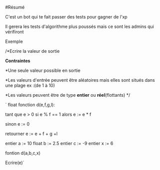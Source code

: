 #Résumé
  
  C'est un bot qui te fait passer des  tests pour gagner de l'xp
  
  Il gerera les tests d'algorithme plus poussés mais ce sont les admins qui vérifiront

Exemple

  
  /*Ecrire la valeur de sortie
  
  **Contraintes**
  
  *Une seule valeur possible en sortie
  
  *Les valeurs d'entrée peuvent être aléatoires mais elles sont situés dans une plage ex :(de 1 à 10)
  
  *Les valeurs peuvent être de type **entier** ou **réel**(flottants) */


`
float fonction d(e,f,g,l):
 
  tant que e > 0 
  si e % f == 1 alors
  e := e * f
  
  sinon
  e := 0
  
  retourner e := e + f + g +l
  
 entier a := 10
 float b := 2.5
 entier c := -9
 entier x := 6
  
 fontion d(a,b,c,x)
  
 Ecrire(e)`
